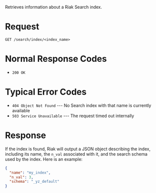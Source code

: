 

Retrieves information about a Riak Search index.


<!-- @section -->

# Request

```
GET /search/index/<index_name>
```


<!-- @section -->

# Normal Response Codes

* `200 OK`


<!-- @section -->

# Typical Error Codes

* `404 Object Not Found` --- No Search index with that name is currently
    available
* `503 Service Unavailable` --- The request timed out internally


<!-- @section -->

# Response

If the index is found, Riak will output a JSON object describing the
index, including its name, the `n_val` associated with it, and the search
schema used by the index. Here is an example:

```json
{
  "name": "my_index",
  "n_val": 3,
  "schema": "_yz_default"
}
```
